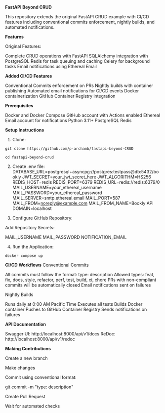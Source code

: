 **FastAPI Beyond CRUD**

This repository extends the original FastAPI CRUD example with CI/CD features including conventional commits enforcement, nightly builds, and automated notifications.

**Features**

Original Features:

Complete CRUD operations with FastAPI
SQLAlchemy integration with PostgreSQL
Redis for task queuing and caching
Celery for background tasks
Email notifications using Ethereal Email

**Added CI/CD Features**

Conventional Commits enforcement on PRs
Nightly builds with container publishing
Automated email notifications for CI/CD events
Docker containerization
GitHub Container Registry integration

**Prerequisites**

Docker and Docker Compose
GitHub account with Actions enabled
Ethereal Email account for notifications
Python 3.11+
PostgreSQL
Redis

**Setup Instructions**

1. Clone:

`git clone https://github.com/p-archamb/fastapi-beyond-CRUD` 

`cd fastapi-beyond-crud`

2. Create .env file:
DATABASE_URL=postgresql+asyncpg://postgres:testpass@db:5432/bookly
JWT_SECRET=your_jwt_secret_here
JWT_ALGORITHM=HS256
REDIS_HOST=redis
REDIS_PORT=6379
REDIS_URL=redis://redis:6379/0
MAIL_USERNAME=your_ethereal_username
MAIL_PASSWORD=your_ethereal_password
MAIL_SERVER=smtp.ethereal.email
MAIL_PORT=587
MAIL_FROM=noreply@example.com
MAIL_FROM_NAME=Bookly API
DOMAIN=localhost

3. Configure GitHub Repository:

Add Repository Secrets:

MAIL_USERNAME 
MAIL_PASSWORD 
NOTIFICATION_EMAIL 


4. Run the Application:

`docker compose up`

**CI/CD Workflows**
Conventional Commits

All commits must follow the format: type: description
Allowed types: feat, fix, docs, style, refactor, perf, test, build, ci, chore
PRs with non-compliant commits will be automatically closed
Email notifications sent on failures

Nightly Builds

Runs daily at 0:00 AM Pacific Time
Executes all tests
Builds Docker container
Pushes to GitHub Container Registry
Sends notifications on failures

**API Documentation**

Swagger UI: http://localhost:8000/api/v1/docs
ReDoc: http://localhost:8000/api/v1/redoc


**Making Contributions**

Create a new branch

Make changes

Commit using conventional format:

git commit -m "type: description"

Create Pull Request

Wait for automated checks


